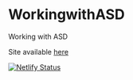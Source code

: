 # WorkingwithASD
Working with ASD

Site available [here](https://workingwithasd.netlify.app/)


[![Netlify Status](https://api.netlify.com/api/v1/badges/79e80da7-6183-4cd5-9f05-fdd6e327312e/deploy-status)](https://app.netlify.com/sites/workingwithasd/deploys)
